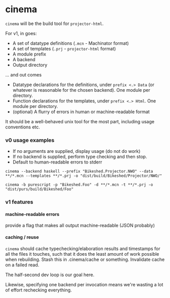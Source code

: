 # cinema

`cinema` will be the build tool for `projector-html`.

For v1, in goes:
- A set of datatype definitions (`.mcn` - Machinator format)
- A set of templates (`.prj` - `projector-html` format)
- A module prefix
- A backend
- Output directory

... and out comes
- Datatype declarations for the definitions, under `prefix <.> Data`
  (or whatever is reasonable for the chosen backend). One module per
  directory.
- Function declarations for the templates, under `prefix <.>
  Html`. One module per directory.
- (optional) A flurry of errors in human or machine-readable format

It should be a well-behaved unix tool for the most part, including
usage conventions etc.

### v0 usage examples

- If no arguments are supplied, display usage (do not do work)
- If no backend is supplied, perform type checking and then stop.
- Default to human-readable errors to stderr

```
cinema --backend haskell --prefix "Bikeshed.Projector.NWO" --data **/*.mcn --templates **/*.prj -o "dist/build/Bikeshed/Projector/NWO/"
```

```
cinema -b purescript -p "Bikeshed.Foo" -d **/*.mcn -t **/*.prj -o "dist/purs/build/Bikeshed/Foo"
```

### v1 features

#### machine-readable errors

provide a flag that makes all output machine-readable (JSON probably)

#### caching / reuse

`cinema` should cache typechecking/elaboration results and timestamps
for all the files it touches, such that it does the least amount of
work possible when rebuilding. Stash this in .cinema/cache or
something. Invalidate cache on a failed read.

The half-second dev loop is our goal here.

Likewise, specifying one backend per invocation means we're wasting a
lot of effort rechecking everything.
